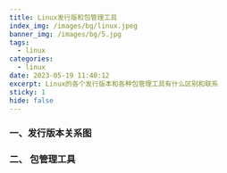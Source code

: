 ```yaml
---
title: Linux发行版和包管理工具
index_img: /images/bg/linux.jpeg
banner_img: /images/bg/5.jpg
tags:
  - linux
categories:
  - linux
date: 2023-05-19 11:40:12
excerpt: Linux的各个发行版本和各种包管理工具有什么区别和联系
sticky: 1
hide: false
---
```


### 一、发行版本关系图


### 二、 包管理工具